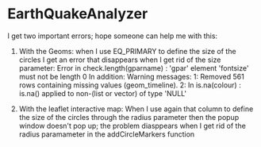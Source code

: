 # EarthQuakeAnalyzer

I get two important errors; hope someone can help me with this:
1. With the Geoms: when I use EQ_PRIMARY to define the size of the circles I get an error that disappears when I get rid of the size parameter:
Error in check.length(gparname) : 
  'gpar' element 'fontsize' must not be length 0
In addition: Warning messages:
1: Removed 561 rows containing missing values (geom_timeline). 
2: In is.na(colour) :
  is.na() applied to non-(list or vector) of type 'NULL'
  
2. With the leaflet interactive map: When I use again that column to define the size of the circles through the radius parameter
then the popup window doesn't pop up; the problem diasppears when I get rid of the radius paramameter in the addCircleMarkers function
